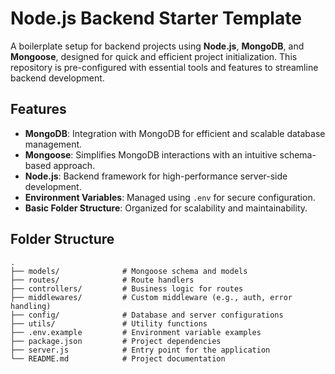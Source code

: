 # Node.js Backend Starter Template

A boilerplate setup for backend projects using **Node.js**, **MongoDB**, and **Mongoose**, designed for quick and efficient project initialization. This repository is pre-configured with essential tools and features to streamline backend development.

## Features

- **MongoDB**: Integration with MongoDB for efficient and scalable database management.
- **Mongoose**: Simplifies MongoDB interactions with an intuitive schema-based approach.
- **Node.js**: Backend framework for high-performance server-side development.
- **Environment Variables**: Managed using `.env` for secure configuration.
- **Basic Folder Structure**: Organized for scalability and maintainability.

## Folder Structure

```plaintext
.
├── models/              # Mongoose schema and models
├── routes/              # Route handlers
├── controllers/         # Business logic for routes
├── middlewares/         # Custom middleware (e.g., auth, error handling)
├── config/              # Database and server configurations
├── utils/               # Utility functions
├── .env.example         # Environment variable examples
├── package.json         # Project dependencies
├── server.js            # Entry point for the application
└── README.md            # Project documentation
```

